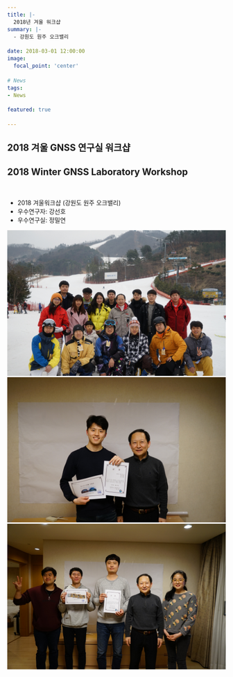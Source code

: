 ```yaml
---
title: |-
  2018년 겨울 워크샵
summary: |-
  - 강원도 원주 오크밸리

date: 2018-03-01 12:00:00
image:
  focal_point: 'center'

# News
tags: 
- News

featured: true

---
```


## 2018 겨울 GNSS 연구실 워크샵
## 2018 Winter GNSS Laboratory Workshop

</br>

- 2018 겨울워크샵 (강원도 원주 오크밸리)
- 우수연구자: 강선호
- 우수연구실: 정밀연

 ![featuered](featured.jpg)
 ![180301-fig1](fig1.jpg)
 ![180301-fig2](fig2.jpg)
